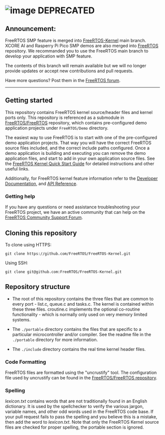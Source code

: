 # ![image](https://user-images.githubusercontent.com/56273942/202568467-0ee721bb-1424-4efd-88fc-31b4f2a59dc6.png) DEPRECATED

## Announcement:
FreeRTOS SMP feature is merged into [FreeRTOS-Kernel](https://github.com/FreeRTOS/FreeRTOS-Kernel/commit/ae3a498e435cecdb25b889f2740ea99027dd0cb1) main branch. 
XCORE AI and Rasperry Pi Pico SMP demos are also merged into [FreeRTOS](https://github.com/FreeRTOS/FreeRTOS) repository. We recommanded you to use the FreeRTOS main branch to develop your application with SMP feature.

The contents of this branch will remain available but we will no longer provide updates or accept new contributions and pull requests.

Have more questions? Post them in the [FreeRTOS forum](https://forums.freertos.org/).


---

## Getting started
This repository contains FreeRTOS kernel source/header files and kernel ports only. This repository is referenced as a submodule in [FreeRTOS/FreeRTOS](https://github.com/FreeRTOS/FreeRTOS) repository, which contains pre-configured demo application projects under ```FreeRTOS/Demo``` directory. 

The easiest way to use FreeRTOS is to start with one of the pre-configured demo application projects.  That way you will have the correct FreeRTOS source files included, and the correct include paths configured.  Once a demo application is building and executing you can remove the demo application files, and start to add in your own application source files.  See the [FreeRTOS Kernel Quick Start Guide](https://www.FreeRTOS.org/FreeRTOS-quick-start-guide.html) for detailed instructions and other useful links.

Additionally, for FreeRTOS kernel feature information refer to the [Developer Documentation](https://www.FreeRTOS.org/features.html), and [API Reference](https://www.FreeRTOS.org/a00106.html).

### Getting help
If you have any questions or need assistance troubleshooting your FreeRTOS project, we have an active community that can help on the [FreeRTOS Community Support Forum](https://forums.freertos.org).

## Cloning this repository

To clone using HTTPS:
```
git clone https://github.com/FreeRTOS/FreeRTOS-Kernel.git
```
Using SSH:
```
git clone git@github.com:FreeRTOS/FreeRTOS-Kernel.git
```

## Repository structure
- The root of this repository contains the three files that are common to 
every port - list.c, queue.c and tasks.c.  The kernel is contained within these 
three files.  croutine.c implements the optional co-routine functionality - which
is normally only used on very memory limited systems.

- The ```./portable``` directory contains the files that are specific to a particular microcontroller and/or compiler. 
See the readme file in the ```./portable``` directory for more information.

- The ```./include``` directory contains the real time kernel header files.

### Code Formatting
FreeRTOS files are formatted using the "uncrustify" tool. The configuration file used by uncrustify can be found in the [FreeRTOS/FreeRTOS repository](https://github.com/FreeRTOS/FreeRTOS/blob/master/tools/uncrustify.cfg). 

### Spelling
*lexicon.txt* contains words that are not traditionally found in an English dictionary. It is used by the spellchecker to verify the various jargon, variable names, and other odd words used in the FreeRTOS code base. If your pull request fails to pass the spelling and you believe this is a mistake, then add the word to *lexicon.txt*. 
Note that only the FreeRTOS Kernel source files are checked for proper spelling, the portable section is ignored.

